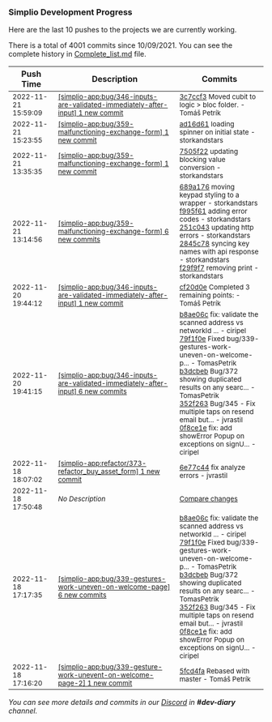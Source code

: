 
### Simplio Development Progress

Here are the last 10 pushes to the projects we are currently working.

There is a total of 4001 commits since 10/09/2021. You can see the complete history in
 [Complete_list.md](Complete_list.md) file.

| Push Time | Description | Commits |
| --- | --- | --- |
| <sub>2022-11-21 15:59:09</sub> | <sub>[[simplio-app:bug/346\-inputs\-are\-validated\-immediately\-after\-input] 1 new commit](https://github.com/SimplioOfficial/simplio-app/commit/3c7ccf379a3bdbd91426cff24a4bf68aa44c5a07)</sub> | <sub>[3c7ccf3](https://github.com/SimplioOfficial/simplio-app/commit/3c7ccf379a3bdbd91426cff24a4bf68aa44c5a07) Moved cubit to logic > bloc folder. - Tomáš Petrík</sub> |
| <sub>2022-11-21 15:23:55</sub> | <sub>[[simplio-app:bug/359\-malfunctioning\-exchange\-form] 1 new commit](https://github.com/SimplioOfficial/simplio-app/commit/ad16d6196ca01d9137042473dda836eca6139b88)</sub> | <sub>[ad16d61](https://github.com/SimplioOfficial/simplio-app/commit/ad16d6196ca01d9137042473dda836eca6139b88) loading spinner on initial state - storkandstars</sub> |
| <sub>2022-11-21 13:35:35</sub> | <sub>[[simplio-app:bug/359\-malfunctioning\-exchange\-form] 1 new commit](https://github.com/SimplioOfficial/simplio-app/commit/7505f229e32adfdac868ab3f1d8ad0470cc02b6e)</sub> | <sub>[7505f22](https://github.com/SimplioOfficial/simplio-app/commit/7505f229e32adfdac868ab3f1d8ad0470cc02b6e) updating blocking value conversion - storkandstars</sub> |
| <sub>2022-11-21 13:14:56</sub> | <sub>[[simplio-app:bug/359\-malfunctioning\-exchange\-form] 6 new commits](https://github.com/SimplioOfficial/simplio-app/compare/689cb2f7f07f...2032b4ab792f)</sub> | <sub>[689a176](https://github.com/SimplioOfficial/simplio-app/commit/689a176669090b9e23837ab773fcab7f9310889b) moving keypad styling to a wrapper - storkandstars<br>[f995f61](https://github.com/SimplioOfficial/simplio-app/commit/f995f611125acf1328bfbdcb859f1467c849934a) adding error codes - storkandstars<br>[251c043](https://github.com/SimplioOfficial/simplio-app/commit/251c0432c887655b1be1a9bbcc278cbabf977dd2) updating http errors - storkandstars<br>[2845c78](https://github.com/SimplioOfficial/simplio-app/commit/2845c785c203899d5da139e234357f92ba0d41ef) syncing key names with api response - storkandstars<br>[f29f9f7](https://github.com/SimplioOfficial/simplio-app/commit/f29f9f7eab167099206e37b9c936da3213af4973) removing print - storkandstars</sub> |
| <sub>2022-11-20 19:44:12</sub> | <sub>[[simplio-app:bug/346\-inputs\-are\-validated\-immediately\-after\-input] 1 new commit](https://github.com/SimplioOfficial/simplio-app/commit/cf20d0e90b1e93df7c38df2e4f2bf750d3fe492e)</sub> | <sub>[cf20d0e](https://github.com/SimplioOfficial/simplio-app/commit/cf20d0e90b1e93df7c38df2e4f2bf750d3fe492e) Completed 3 remaining points: - Tomáš Petrík</sub> |
| <sub>2022-11-20 19:41:15</sub> | <sub>[[simplio-app:bug/346\-inputs\-are\-validated\-immediately\-after\-input] 6 new commits](https://github.com/SimplioOfficial/simplio-app/compare/ac5febfd4e93...ee108a88514c)</sub> | <sub>[b8ae06c](https://github.com/SimplioOfficial/simplio-app/commit/b8ae06cba3633280e826002ae78d3eb08fad75c0) fix: validate the scanned address vs networkId ... - ciripel<br>[79f1f0e](https://github.com/SimplioOfficial/simplio-app/commit/79f1f0ecbe01e76631b2e5325db62a6cacb026cf) Fixed bug/339-gestures-work-uneven-on-welcome-p... - TomasPetrik<br>[b3dcbeb](https://github.com/SimplioOfficial/simplio-app/commit/b3dcbeb654c55f137d48440679d4c18791b5db42) Bug/372 showing duplicated results on any searc... - TomasPetrik<br>[352f263](https://github.com/SimplioOfficial/simplio-app/commit/352f263325fa3c220ddae114e80f8d2cd96e80fe) Bug/345 - Fix multiple taps on resend email but... - jvrastil<br>[0f8ce1e](https://github.com/SimplioOfficial/simplio-app/commit/0f8ce1e4580762c1943249312e2718c46539e805) fix: add showError Popup on exceptions on signU... - ciripel</sub> |
| <sub>2022-11-18 18:07:02</sub> | <sub>[[simplio-app:refactor/373\-refactor\_buy\_asset\_form] 1 new commit](https://github.com/SimplioOfficial/simplio-app/commit/6e77c441c19ae470f98a1eb87f1194e80368a05e)</sub> | <sub>[6e77c44](https://github.com/SimplioOfficial/simplio-app/commit/6e77c441c19ae470f98a1eb87f1194e80368a05e) fix analyze errors - jvrastil</sub> |
| <sub>2022-11-18 17:50:48</sub> | <sub>_No Description_</sub> | <sub>[Compare changes](https://github.com/SimplioOfficial/simplio-app/compare/a24465119551...9ed4e4764f01)</sub> |
| <sub>2022-11-18 17:17:35</sub> | <sub>[[simplio-app:bug/339\-gestures\-work\-uneven\-on\-welcome\-page] 6 new commits](https://github.com/SimplioOfficial/simplio-app/compare/5be01d04bfa4...1e43c61d7e61)</sub> | <sub>[b8ae06c](https://github.com/SimplioOfficial/simplio-app/commit/b8ae06cba3633280e826002ae78d3eb08fad75c0) fix: validate the scanned address vs networkId ... - ciripel<br>[79f1f0e](https://github.com/SimplioOfficial/simplio-app/commit/79f1f0ecbe01e76631b2e5325db62a6cacb026cf) Fixed bug/339-gestures-work-uneven-on-welcome-p... - TomasPetrik<br>[b3dcbeb](https://github.com/SimplioOfficial/simplio-app/commit/b3dcbeb654c55f137d48440679d4c18791b5db42) Bug/372 showing duplicated results on any searc... - TomasPetrik<br>[352f263](https://github.com/SimplioOfficial/simplio-app/commit/352f263325fa3c220ddae114e80f8d2cd96e80fe) Bug/345 - Fix multiple taps on resend email but... - jvrastil<br>[0f8ce1e](https://github.com/SimplioOfficial/simplio-app/commit/0f8ce1e4580762c1943249312e2718c46539e805) fix: add showError Popup on exceptions on signU... - ciripel</sub> |
| <sub>2022-11-18 17:16:20</sub> | <sub>[[simplio-app:bug/339\-gesture\-work\-unevent\-on\-welcome\-page\-2] 1 new commit](https://github.com/SimplioOfficial/simplio-app/commit/5fcd4fafbf4238ddec3aa406f6f7e1cd80d1ba9a)</sub> | <sub>[5fcd4fa](https://github.com/SimplioOfficial/simplio-app/commit/5fcd4fafbf4238ddec3aa406f6f7e1cd80d1ba9a) Rebased with master - Tomáš Petrík</sub> |

_You can see more details and commits in our [Discord](https://discord.gg/aKhjuwZmdP) in **#dev-diary** channel._
